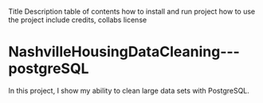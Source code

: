 Title
Description
table of contents
how to install and run project
how to use the project
include credits, collabs
license







# NashvilleHousingDataCleaning---postgreSQL
In this project, I show my ability to clean large data sets with PostgreSQL.
